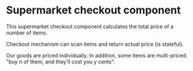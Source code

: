 # Supermarket checkout component

This supermarket checkout component calculates the total price of a number of items.

Checkout mechanism can scan items and return actual price (is stateful).

Our goods are priced individually. In addition, some items are multi-priced: "buy n of them, and they’ll cost you y cents".
